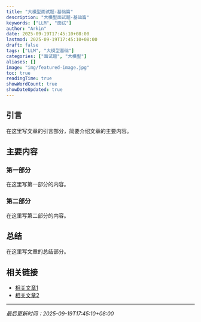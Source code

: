 ```yaml
---
title: "大模型面试题-基础篇"
description: "大模型面试题-基础篇"
keywords: ["LLM", "面试"]
author: "Arkin"
date: 2025-09-19T17:45:10+08:00
lastmod: 2025-09-19T17:45:10+08:00
draft: false
tags: ["LLM", "大模型基础"]
categories: ["面试题", "大模型"]
aliases: []
image: "img/featured-image.jpg"
toc: true
readingTime: true
showWordCount: true
showDateUpdated: true
---
```


## 引言

在这里写文章的引言部分，简要介绍文章的主要内容。

## 主要内容

### 第一部分

在这里写第一部分的内容。

### 第二部分

在这里写第二部分的内容。

## 总结

在这里写文章的总结部分。

## 相关链接

- [相关文章1](/posts/related-post-1)
- [相关文章2](/posts/related-post-2)

---

*最后更新时间：2025-09-19T17:45:10+08:00*

